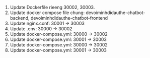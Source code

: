 1. Update Dockerfile rieeng 30002, 30003. 
2. Update docker compose file chung: devoiminhdidauthe-chatbot-backend, devoiminhdidauthe-chatbot-frontend
3. Update nginx.conf: 30001 -> 30003
4. Update .env: 30000 -> 30002
5. Update docker-compose.yml: 30000 -> 30002
6. Update docker-compose.yml: 30001 -> 30003
7. Update docker-compose.yml: 30000 -> 30002
8. Update docker-compose.yml: 30001 -> 30003